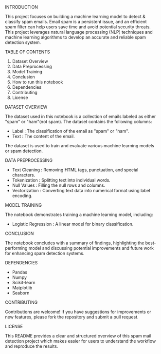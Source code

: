 INTRODUCTION

This project focuses on building a machine learning model to detect & classify spam emails. Email spam is a persistent issue, and an efficient spam filter can help users save time and avoid potential security threats. This project leverages natural language processing (NLP) techniques and machine learning algorithms to develop an accurate and reliable spam detection system.

TABLE OF CONTENTS

1. Dataset Overview
2. Data Preprocessing
3. Model Training
4. Conclusion
5. How to run this notebook
6. Dependencies
7. Contributing
8. License

DATASET OVERVIEW

The dataset used in this notebook is a collection of emails labeled as either "spam" or "ham"(not spam). The dataset contains the following columns:

* Label : The classification of the email as "spam" or "ham".
* Text : The content of the email.

The dataset is used to train and evaluate various machine learning models or spam detection.

DATA PREPROCESSING

* Text Cleaning : Removing HTML tags, punctuation, and special characters.
* Tokenization : Splitting text into individual words.
* Null Values : Filling the null rows and columns.
* Vectorization : Converting text data into numerical format using label encoding.

MODEL TRAINING

The notebook demonstrates training a machine learning model, including:

* Logistic Regression : A linear model for binary classification.

CONCLUSION

The notebook concludes with a summary of findings, highlighting the best-performing model and discussing potential improvements and future work for enhancing spam detection systems.

DEPENDENCIES

* Pandas
* Numpy
* Scikit-learn
* Matplotlib
* Seaborn

CONTRIBUTING

Contributions are welcome! If you have suggestions for improvements or new features, please fork the repository and submit a pull request.

LICENSE

This README provides a clear and structured overview of this spam mail detection project which makes easier for users to understand the workflow and reproduce the results.




    
